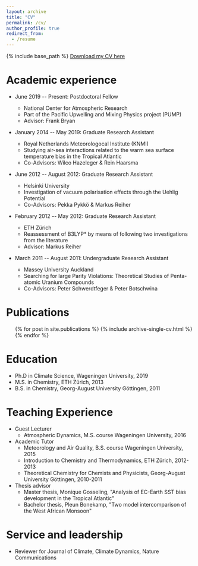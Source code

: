 ```yaml
---
layout: archive
title: "CV"
permalink: /cv/
author_profile: true
redirect_from:
  - /resume
---
```


{% include base_path %}
[Download my CV here]( )

Academic experience
======
* June 2019 -- Present: Postdoctoral Fellow
  * National Center for Atmospheric Research
  * Part of the Pacific Upwelling and Mixing Physics project (PUMP)
  * Advisor: Frank Bryan

* January 2014 -- May 2019: Graduate Research Assistant
  * Royal Netherlands Meteorologocal Institute (KNMI)
  * Studying air-sea interactions related to the warm sea surface temperature bias in the Tropical Atlantic
  * Co-Advisors: Wilco Hazeleger & Rein Haarsma
  
* June 2012 -- August 2012: Graduate Research Assistant
  * Helsinki University
  * Investigation of vacuum polarisation effects through the Uehlig Potential
  * Co-Advisors: Pekka Pykk&ouml; & Markus Reiher
  
* February 2012 -- May 2012: Graduate Research Assistant
  * ETH Z&uuml;rich
  * Reassessment of B3LYP* by means of following two investigations from the literature
  * Advisor: Markus Reiher
  
* March 2011 -- August 2011: Undergraduate Research Assistant
  * Massey University Auckland
  * Searching for large Parity Violations: Theoretical Studies of Penta-atomic Uranium Compounds
  * Co-Advisors: Peter Schwerdtfeger & Peter Botschwina

Publications
======
  <ul>{% for post in site.publications %}
    {% include archive-single-cv.html %}
  {% endfor %}</ul>
  
Education
======
* Ph.D in Climate Science, Wageningen University, 2019
* M.S. in Chemistry, ETH Z&uuml;rich, 2013
* B.S. in Chemistry, Georg-August University G&ouml;ttingen, 2011

Teaching Experience
======
* Guest Lecturer
  * Atmospheric Dynamics, M.S. course Wageningen University, 2016
* Academic Tutor
  * Meteorology and Air Quality, B.S. course Wageningen University, 2015
  * Introduction to Chemistry and Thermodynamics, ETH Z&uuml;rich, 2012-2013
  * Theoretical Chemistry for Chemists and Physicists, Georg-August University G&ouml;ttingen, 2010-2011
* Thesis advisor
  * Master thesis, Monique Gosseling, "Analysis of EC-Earth SST bias development in the Tropical Atlantic"
  * Bachelor thesis, Pleun Bonekamp, "Two model intercomparison of the West African Monsoon"
  
Service and leadership
======
* Reviewer for Journal of Climate, Climate Dynamics, Nature Communications

<!-- <img src="/files/thesis.png"
     alt="My Thesis Cover Designed by Jessica Loriaux"
     style="float: left; margin-right: 10px;" /> -->
